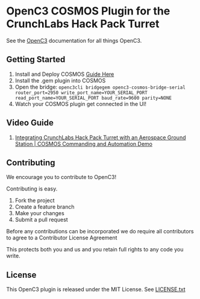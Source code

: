 # OpenC3 COSMOS Plugin for the CrunchLabs Hack Pack Turret

See the [OpenC3](https://openc3.com) documentation for all things OpenC3.

## Getting Started

1. Install and Deploy COSMOS [Guide Here](https://docs.openc3.com/docs/getting-started/installation)
1. Install the .gem plugin into COSMOS
1. Open the bridge: `openc3cli bridgegem openc3-cosmos-bridge-serial router_port=2950 write_port_name=YOUR_SERIAL_PORT read_port_name=YOUR_SERIAL_PORT baud_rate=9600 parity=NONE`
1. Watch your COSMOS plugin get connected in the UI!

## Video Guide
1. [Integrating CrunchLabs Hack Pack Turret with an Aerospace Ground Station | COSMOS Commanding and Automation Demo](https://youtu.be/r5UNDdg0OZM)

## Contributing

We encourage you to contribute to OpenC3!

Contributing is easy.

1. Fork the project
2. Create a feature branch
3. Make your changes
4. Submit a pull request

Before any contributions can be incorporated we do require all contributors to agree to a Contributor License Agreement

This protects both you and us and you retain full rights to any code you write.

## License

This OpenC3 plugin is released under the MIT License. See [LICENSE.txt](LICENSE.txt)
